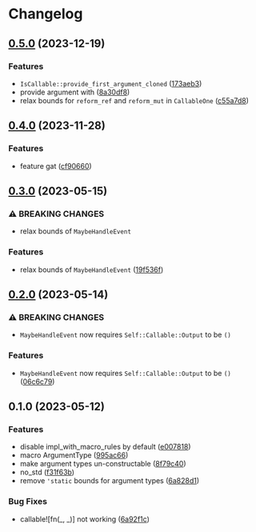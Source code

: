 # Changelog

## [0.5.0](https://github.com/frender-rs/callable/compare/v0.4.0...v0.5.0) (2023-12-19)


### Features

* `IsCallable::provide_first_argument_cloned` ([173aeb3](https://github.com/frender-rs/callable/commit/173aeb3c2c2573165388e66403e091f8490d7f5a))
* provide argument with ([8a30df8](https://github.com/frender-rs/callable/commit/8a30df88e9c476f53c0a744233d755fd378ed268))
* relax bounds for `reform_ref` and `reform_mut` in `CallableOne` ([c55a7d8](https://github.com/frender-rs/callable/commit/c55a7d8750edb396a58542202675647cf8bf76e4))

## [0.4.0](https://github.com/frender-rs/callable/compare/v0.3.0...v0.4.0) (2023-11-28)


### Features

* feature gat ([cf90660](https://github.com/frender-rs/callable/commit/cf90660d12c755da6b216bcfefb8397e8efd859b))

## [0.3.0](https://github.com/frender-rs/callable/compare/v0.2.0...v0.3.0) (2023-05-15)


### ⚠ BREAKING CHANGES

* relax bounds of `MaybeHandleEvent`

### Features

* relax bounds of `MaybeHandleEvent` ([19f536f](https://github.com/frender-rs/callable/commit/19f536f4fdba07c94c04043bbbba0c292c73cdb8))

## [0.2.0](https://github.com/frender-rs/callable/compare/v0.1.0...v0.2.0) (2023-05-14)


### ⚠ BREAKING CHANGES

* `MaybeHandleEvent` now requires `Self::Callable::Output` to be `()`

### Features

* `MaybeHandleEvent` now requires `Self::Callable::Output` to be `()` ([06c6c79](https://github.com/frender-rs/callable/commit/06c6c79c06ecc3703cae4ea0a0b3d220a868ee4c))

## 0.1.0 (2023-05-12)


### Features

* disable impl_with_macro_rules by default ([e007818](https://github.com/frender-rs/callable/commit/e0078189ceb2a851df9befc4cefc9f4ff7ae7286))
* macro ArgumentType ([995ac66](https://github.com/frender-rs/callable/commit/995ac66f938c46ad9c592e7566030124ff4a8dd7))
* make argument types un-constructable ([8f79c40](https://github.com/frender-rs/callable/commit/8f79c40a5e88715b1c7c1be1002508d1564da976))
* no_std ([f31f63b](https://github.com/frender-rs/callable/commit/f31f63be6d281f038bf41a3dff0eb54c376cf191))
* remove `'static` bounds for argument types ([6a828d1](https://github.com/frender-rs/callable/commit/6a828d1bb8b6a34107b19f5cc669bd4ece1e51f6))


### Bug Fixes

* callable![fn(_, _)] not working ([6a92f1c](https://github.com/frender-rs/callable/commit/6a92f1ce2f4658dfaba6e2b511b5cb4775aac0ed))
